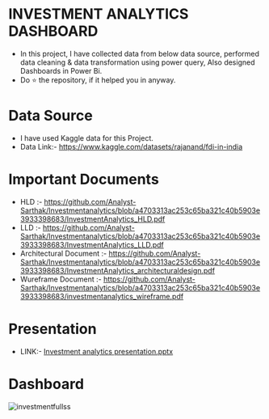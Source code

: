 # INVESTMENT ANALYTICS DASHBOARD
* In this project, I have collected data from below data source, performed data cleaning & data transformation using power query, Also designed Dashboards in Power Bi.
* Do ⭐ the repository, if it helped you in anyway.

# Data Source
* I have used Kaggle data for this Project.
* Data Link:- https://www.kaggle.com/datasets/rajanand/fdi-in-india

# Important Documents
* HLD :- https://github.com/Analyst-Sarthak/Investmentanalytics/blob/a4703313ac253c65ba321c40b5903e3933398683/InvestmentAnalytics_HLD.pdf
* LLD :- https://github.com/Analyst-Sarthak/Investmentanalytics/blob/a4703313ac253c65ba321c40b5903e3933398683/InvestmentAnalytics_LLD.pdf
* Architectural Document :- https://github.com/Analyst-Sarthak/Investmentanalytics/blob/a4703313ac253c65ba321c40b5903e3933398683/InvestmentAnalytics_architecturaldesign.pdf
* Wureframe Document :- https://github.com/Analyst-Sarthak/Investmentanalytics/blob/a4703313ac253c65ba321c40b5903e3933398683/investmentanalytics_wireframe.pdf

# Presentation
* LINK:- [Investment analytics presentation.pptx](https://github.com/Analyst-Sarthak/Investmentanalytics/files/11631704/Investment.analytics.presentation.pptx)

# Dashboard

![investmentfullss](https://github.com/Analyst-Sarthak/Investmentanalytics/assets/131236063/257e2346-f3b7-499f-b92c-cd97ffdc2b0e)




